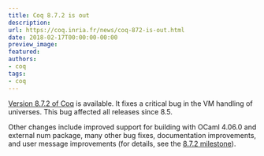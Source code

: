 ```yaml
---
title: Coq 8.7.2 is out
description:
url: https://coq.inria.fr/news/coq-872-is-out.html
date: 2018-02-17T00:00:00-00:00
preview_image:
featured:
authors:
- coq
tags:
- coq
---
```




<p><a href="https://coq.inria.fr/coq-87">Version 8.7.2 of Coq</a> is available. It fixes a critical bug in the VM handling of universes. This bug affected all releases since 8.5.</p>

<p>Other changes include improved support for building with OCaml 4.06.0 and external num package, many other bug fixes, documentation improvements, and user message improvements (for details, see the <a href="https://github.com/coq/coq/milestone/11?closed=1">8.7.2 milestone</a>).</p>


 
